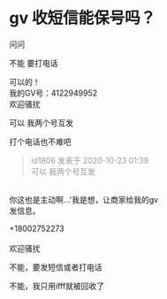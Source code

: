 # gv 收短信能保号吗？


问问

不能 要打电话

可以的！<br />
我的GV号：4122949952<br />
欢迎骚扰<img id="aimg_DfntP" onclick="zoom(this, this.src, 0, 0, 0)" class="zoom" src="https://cdn.jsdelivr.net/gh/hishis/forum-master/public/images/patch.gif" onmouseover="img_onmouseoverfunc(this)" onload="thumbImg(this)" border="0" alt="" />

可以 我两个号互发

打个电话也不难吧<img id="aimg_fi2oO" onclick="zoom(this, this.src, 0, 0, 0)" class="zoom" src="https://cdn.jsdelivr.net/gh/hishis/forum-master/public/images/patch.gif" onmouseover="img_onmouseoverfunc(this)" onload="thumbImg(this)" border="0" alt="" />

<div class="quote"><blockquote><font color="#999999">id1806 发表于 2020-10-23 01:39</font><br />
<font color="#999999">可以 我两个号互发</font></blockquote></div><br />
你这也是主动啊…'我是想，让商家给我的gv<br />
发信息。

+18002752273<br />
<br />
欢迎骚扰

不能，要发短信或者打电话

不能，我只用ifff就被回收了
